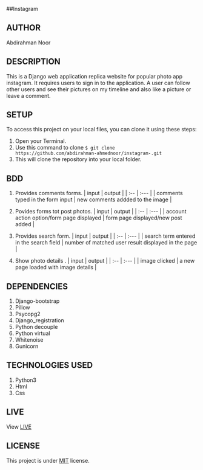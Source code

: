 ##Instagram

## AUTHOR
Abdirahman Noor

## DESCRIPTION
This is a Django web application replica website for popular photo app instagram. It requires users to sign in to the application. A user can follow other users and see their pictures on my timeline and also like a picture or leave a comment. 

## SETUP 
To access this project on your local files, you can clone it using these steps:
1. Open your Terminal.
2. Use this command to clone `$ git clone https://github.com/abdirahman-ahmednoor/instagram-.git`
3. This will clone the repository into your local folder.

## BDD 
1. Provides comments forms.
    | input    |     output  | 
      | :--        | :---        |
    | comments typed in the form input   | new comments addded to the image |

2. Povides forms tot post photos.
    | input    |     output  | 
      | :--        | :---        |
    | account action option/form page displayed   | form page displayed/new post added | 

3. Provides search form.
    | input    |     output  | 
      | :--        | :---        |
    | search term entered in the search field  | number of matched user result displayed in the page | 
           
4. Show photo details .
    | input    |     output  | 
      | :--        | :---        |
    | image clicked | a new page loaded with image details | 

## DEPENDENCIES
1. Django-bootstrap
2. Pillow
3. Psycopg2
4. Django_registration
5. Python decouple
6. Python virtual
7. Whitenoise
8. Gunicorn

## TECHNOLOGIES USED
1. Python3 
2. Html
3. Css

## LIVE
View [LIVE](https://instagram-clone12.herokuapp.com/accounts/login/?next=/)

## LICENSE
This project is under [MIT](License) license.